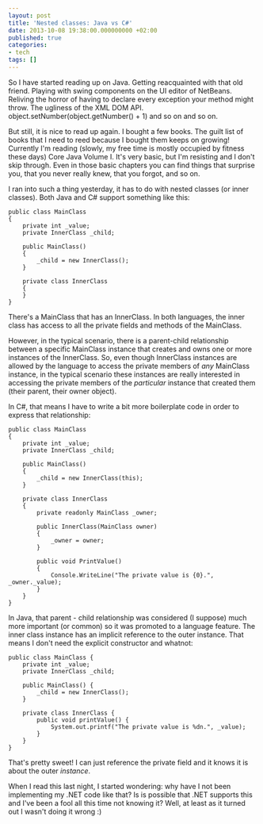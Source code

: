 ```yaml
---
layout: post
title: 'Nested classes: Java vs C#'
date: 2013-10-08 19:38:00.000000000 +02:00
published: true
categories:
- tech
tags: []
---
```


So I have started reading up on Java. Getting reacquainted with that old friend. Playing with swing components on the UI editor of NetBeans. Reliving the horror of having to declare every exception your method might throw. The ugliness of the XML DOM API. object.setNumber(object.getNumber() + 1) and so on and so on.

But still, it is nice to read up again. I bought a few books. The guilt list of books that I need to reed because I bought them keeps on growing! Currently I'm reading (slowly, my free time is mostly occupied by fitness these days) Core Java Volume I. It's very basic, but I'm resisting and I don't skip through. Even in those basic chapters you can find things that surprise you, that you never really knew, that you forgot, and so on.

I ran into such a thing yesterday, it has to do with nested classes (or inner classes). Both Java and C# support something like this:

```
public class MainClass
{
    private int _value;
    private InnerClass _child;

    public MainClass()
    {
        _child = new InnerClass();
    }

    private class InnerClass
    {
    }
}
```

There's a MainClass that has an InnerClass. In both languages, the inner class has access to all the private fields and methods of the MainClass.

However, in the typical scenario, there is a parent-child relationship between a specific MainClass instance that creates and owns one or more instances of the InnerClass. So, even though InnerClass instances are allowed by the language to access the private members of <em>any</em> MainClass instance, in the typical scenario these instances are really interested in accessing the private members of the <em>particular</em> instance that created them (their parent, their owner object).

In C#, that means I have to write a bit more boilerplate code in order to express that relationship:

```
public class MainClass
{
    private int _value;
    private InnerClass _child;

    public MainClass()
    {
        _child = new InnerClass(this);
    }

    private class InnerClass
    {
        private readonly MainClass _owner;

        public InnerClass(MainClass owner)
        {
            _owner = owner;
        }

        public void PrintValue()
        {
            Console.WriteLine("The private value is {0}.", _owner._value);
        }
    }
}
```

In Java, that parent - child relationship was considered (I suppose) much more important (or common) so it was promoted to a language feature. The inner class instance has an implicit reference to the outer instance. That means I don't need the explicit constructor and whatnot:

```
public class MainClass {
    private int _value;
    private InnerClass _child;

    public MainClass() {
        _child = new InnerClass();
    }

    private class InnerClass {
        public void printValue() {
            System.out.printf("The private value is %dn.", _value);
        }
    }
}
```

That's pretty sweet! I can just reference the private field and it knows it is about the outer <em>instance</em>.

When I read this last night, I started wondering: why have I not been implementing my .NET code like that? Is is possible that .NET supports this and I've been a fool all this time not knowing it? Well, at least as it turned out I wasn't doing it wrong :)

